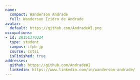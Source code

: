```yaml
---
name:
  compact: Wanderson Andrade
  full: Wanderson Izidro de Andrade
avatar:
  default: https://github.com/AndradeWI.png
occupations:
- id: 20151370324
  type: student
  campus: ifpb-jp
  course: cstsi
  isFinished: true
addresses:
  github: https://github.com/AndradeWI
  linkedin: https://www.linkedin.com/in/wanderson-andrade/
---
```

